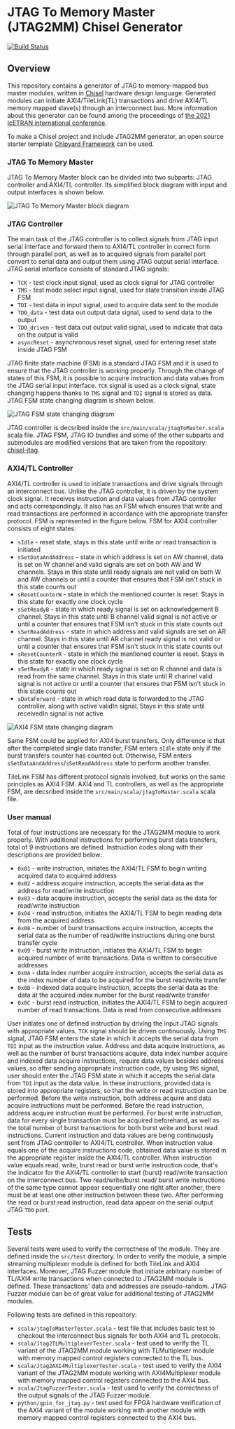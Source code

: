 JTAG To Memory Master (JTAG2MM) Chisel Generator
========================================================

[![Build Status](https://travis-ci.org/milovanovic/jtag2mm.svg?branch=master)](https://travis-ci.org/milovanovic/jtag2mm)

## Overview
This repository contains a generator of JTAG to memory-mapped bus master modules, written in [Chisel](http://www.chisel-lang.org) hardware design language. Generated modules can initiate AXI4/TileLink(TL) transactions and drive AXI4/TL memory mapped slave(s) through an interconnect bus. More information about this generator can be found among the proceedings of [the 2021 IcETRAN international conference](https://www.etran.rs/2021/zbornik/Papers/047_ELI_1.4.pdf).

To make a Chisel project and include JTAG2MM generator, an open source starter template [Chipyard Framework](http://github.com/ucb-bar/chipyard) can be used.

### JTAG To Memory Master
JTAG To Memory Master block can be divided into two subparts: JTAG controller and AXI4/TL controller. Its simplified block diagram with input and output interfaces is shown below.

![JTAG To Memory Master block diagram](./doc/images/jtag2mm.png)

### JTAG Controller

The main task of the JTAG controller is to collect signals from JTAG input serial interface and forward them to AXI4/TL controller in correct form through parallel port, as well as to acquired signals from parallel port convert to serial data and output them using JTAG output serial interface. JTAG serial interface consists of standard JTAG signals:
* `TCK` - test clock input signal, used as clock signal for JTAG controller
* `TMS` - test mode select input signal, used for state transition inside JTAG FSM
* `TDI` - test data in input signal, used to acquire data sent to the module
* `TDO_data` - test data out output data signal, used to send data to the output
* `TDO_driven` - test data out output valid signal, used to indicate that data on the output is valid
* `asyncReset` - asynchronous reset signal, used for entering reset state inside JTAG FSM

JTAG finite state machine (FSM) is a standard JTAG FSM and it is used to ensure that the JTAG controller is working properly. Through the change of states of this FSM, it is possible to acquire instruction and data values from the JTAG serial input interface. `TCK` signal is used as a clock signal, state changing happens thanks to `TMS` signal and `TDI` signal is stored as data. JTAG FSM state changing diagram is shown below.

![JTAG FSM state changing diagram](./doc/images/jtag_fsm.png)

JTAG controller is decsribed inside the `src/main/scala/jtagToMaster.scala` scala file. JTAG FSM, JTAG IO bundles and some of the other subparts and submodules are modified versions that are taken from the repository: [chisel-jtag](https://github.com/ucb-art/chisel-jtag).

### AXI4/TL Controller
 
AXI4/TL controller is used to initiate transactions and drive signals through an interconnect bus. Unlike the JTAG controller, it is driven by the system clock signal. It receives instruction and data values from JTAG controller and acts correspondingly. It also has an FSM which ensures that write and read transactions are performed in accordance with the appropriate transfer protocol. FSM is represented in the figure below. FSM for AXI4 controller consists of eight states:
* `sIdle` - reset state, stays in this state until write or read transaction is initiated
* `sSetDataAndAddress` - state in which address is set on AW channel, data is set on W channel and valid signals are set on both AW and W channels. Stays in this state until ready signals are not valid on both W and AW channels or until a counter that ensures that FSM isn't stuck in this state counts out
* `sResetCounterW` - state in which the mentioned counter is reset. Stays in this state for exactly one clock cycle 
* `sSetReadyB` - state in which ready signal is set on acknowledgement B channel. Stays in this state until B channel valid signal is not active or until a counter that ensures that FSM isn't stuck in this state counts out
* `sSetReadAddress` - state in which address and valid signals are set on AR channel. Stays in this state until AR channel ready signal is not valid or until a counter that ensures that FSM isn't stuck in this state counts out
* `sResetCounterR` - state in which the mentioned counter is reset. Stays in this state for exactly one clock cycle 
* `sSetReadyR` - state in which ready signal is set on R channel and data is read from the same channel. Stays in this state until R channel valid signal is not active or until a counter that ensures that FSM isn't stuck in this state counts out
* `sDataForward` - state in which read data is forwarded to the JTAG controller, along with active validIn signal. Stays in this state until receivedIn signal is not active

![AXI4 FSM state changing diagram](./doc/images/axi4_fsm.png)

Same FSM could be applied for AXI4 burst transfers. Only difference is that after the completed single data transfer, FSM enters `sIdle` state only if the burst transfers counter has counted out. Otherwise, FSM enters `sSetDataAndAddress`/`sSetReadAddress` state to perform another transfer.

TileLink FSM has different protocol signals involved, but works on the same principles as AXI4 FSM. AXI4 and TL controllers, as well as the appropriate FSM, are decsribed inside the `src/main/scala/jtagToMaster.scala` scala file.

### User manual

Total of four instructions are necessary for the JTAG2MM module to work properly. With additional instructions for performing burst data transfers, total of 9 instructions are defined. Instruction codes along with their descriptions are provided below:
* `0x01` - write instruction, initiates the AXI4/TL FSM to begin writing acquired data to acquired address
* `0x02` - address acquire instruction, accepts the serial data as the address for read/write instruction
* `0x03` - data acquire instruction, accepts the serial data as the data for read/write instruction
* `0x04` - read instruction, initiates the AXI4/TL FSM to begin reading data from the acquired address
* `0x08` - number of burst transactions acquire instruction, accepts the serial data as the number of read/write instructions during one burst transfer cycle
* `0x09` - burst write instruction, initiates the AXI4/TL FSM to begin acquired number of write transactions. Data is written to consecutive addresses
* `0x0A` - data index number acquire instruction, accepts the serial data as the index number of data to be acquired for the burst read/write transfer
* `0x0B` - indexed data acquire instruction, accepts the serial data as the data at the acquired index number for the burst read/write transfer
* `0x0C` - burst read instruction, initiates the AXI4/TL FSM to begin acquired number of read transactions. Data is read from consecutive addresses

User initiates one of defined instruction by driving the input JTAG signals with appropriate values. `TCK` signal should be driven continuously. Using `TMS` signal, JTAG FSM enters the state in which it accepts the serial data from `TDI` input as the instruction value. Address and data acquire instructions, as well as the number of burst transactions acquire, data index number acquire and indexed data acquire instructions, require data values besides address values, so after sending appropriate instruction code, by using `TMS` signal, user should enter the JTAG FSM state in which it accepts the serial data from `TDI` input as the data value. In these instructions, provided data is stored into appropriate registers, so that the write or read instruction can be performed. 
Before the write instruction, both address acquire and data acquire instructions must be performed. Before the read instruction, address acquire instruction must be performed. For burst write instruction, data for every single transaction must be acquired beforehand, as well as the total number of burst transactions for both burst write and burst read instructions. Current instruction and data values are being continuously sent from JTAG controller to AXI4/TL controller. When instruction value equals one of the acquire instructions code, obtained data value is stored in the appropriate register inside the AXI4/TL controller. When instruction value equals read, write, burst read or burst write instruction code, that's the indicator for the AXI4/TL controller to start (burst) read/write transaction on the interconnect bus. Two read/write/burst read/ burst write instructions of the same type cannot appear sequentially one right after another, there must be at least one other instruction between these two. After performing the read or burst read instruction, read data appear on the serial output JTAG `TDO` port.

## Tests

Several tests were used to verify the correctness of the module. They are defined inside the `src/test` directory. In order to verify the module, a simple streaming multiplexer module is defined for both TileLink and AXI4 interfaces. Moreover, JTAG Fuzzer module that initiate arbitrary number of TL/AXI4 write transactions when connected to JTAG2MM module is defined. These transactions' data and addresses are pseudo-random. JTAG Fuzzer module can be of great value for additional testing of JTAG2MM modules.

Following tests are defined in this repository:
* `scala/jtagToMasterTester.scala` - test file that includes basic test to checkout the interconnect bus signals for both AXI4 and TL protocols.
* `scala/Jtag2TLMultiplexerTester.scala` - test used to verify the TL variant of the JTAG2MM module working with TLMultiplexer module with memory mapped control registers connected to the TL bus.
* `scala/Jtag2AXI4MultiplexerTester.scala` - test used to verify the AXI4 variant of the JTAG2MM module working with AXI4Multiplexer module with memory mapped control registers connected to the AXI4 bus.
* `scala/JtagFuzzerTester.scala`  - test used to verify the correctness of the output signals of the JTAG Fuzzer module.
* `python/gpio_for_jtag.py` - test used for FPGA hardware verification of the AXI4 variant of the module working with another module with memory mapped control registers connected to the AXI4 bus.
